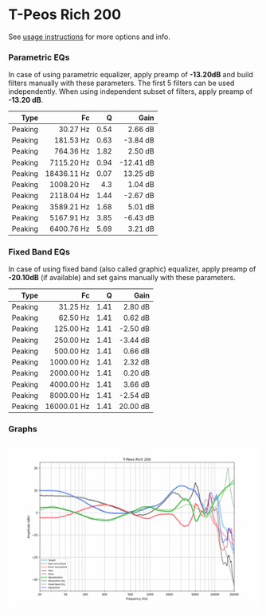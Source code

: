 # T-Peos Rich 200
See [usage instructions](https://github.com/jaakkopasanen/AutoEq#usage) for more options and info.

### Parametric EQs
In case of using parametric equalizer, apply preamp of **-13.20dB** and build filters manually
with these parameters. The first 5 filters can be used independently.
When using independent subset of filters, apply preamp of **-13.20 dB**.

| Type    | Fc          |    Q | Gain      |
|--------:|------------:|-----:|----------:|
| Peaking | 30.27 Hz    | 0.54 | 2.66 dB   |
| Peaking | 181.53 Hz   | 0.63 | -3.84 dB  |
| Peaking | 764.36 Hz   | 1.82 | 2.50 dB   |
| Peaking | 7115.20 Hz  | 0.94 | -12.41 dB |
| Peaking | 18436.11 Hz | 0.07 | 13.25 dB  |
| Peaking | 1008.20 Hz  | 4.3  | 1.04 dB   |
| Peaking | 2118.04 Hz  | 1.44 | -2.67 dB  |
| Peaking | 3589.21 Hz  | 1.68 | 5.01 dB   |
| Peaking | 5167.91 Hz  | 3.85 | -6.43 dB  |
| Peaking | 6400.76 Hz  | 5.69 | 3.21 dB   |

### Fixed Band EQs
In case of using fixed band (also called graphic) equalizer, apply preamp of **-20.10dB**
(if available) and set gains manually with these parameters.

| Type    | Fc          |    Q | Gain     |
|--------:|------------:|-----:|---------:|
| Peaking | 31.25 Hz    | 1.41 | 2.80 dB  |
| Peaking | 62.50 Hz    | 1.41 | 0.62 dB  |
| Peaking | 125.00 Hz   | 1.41 | -2.50 dB |
| Peaking | 250.00 Hz   | 1.41 | -3.44 dB |
| Peaking | 500.00 Hz   | 1.41 | 0.66 dB  |
| Peaking | 1000.00 Hz  | 1.41 | 2.32 dB  |
| Peaking | 2000.00 Hz  | 1.41 | 0.20 dB  |
| Peaking | 4000.00 Hz  | 1.41 | 3.66 dB  |
| Peaking | 8000.00 Hz  | 1.41 | -2.54 dB |
| Peaking | 16000.01 Hz | 1.41 | 20.00 dB |

### Graphs
![](./T-Peos%20Rich%20200.png)